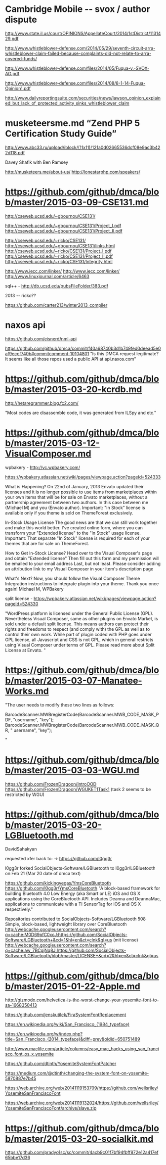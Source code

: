 # Cambridge Mobile -- svox / author dispute 

http://www.state.il.us/court/OPINIONS/AppellateCourt/2014/1stDistrict/1131429.pdf


http://www.whistleblower-defense.com/2014/05/29/seventh-circuit-arra-whistleblower-claim-failed-because-complaints-did-not-relate-to-arra-covered-funds/

http://www.whistleblower-defense.com/files/2014/05/Fuqua-v.-SVOX-AG.pdf

http://www.whistleblower-defense.com/files/2014/08/8-1-14-Fuqua-Opinion1.pdf

http://www.dailyreportingsuite.com/securities/news/lawson_opinion_explained_but_lack_of_protected_activity_sinks_whistleblower_claim


# musketeersme.md “Zend PHP 5 Certification Study Guide”

http://www.abc33.ru/upload/iblock/(11x11)/121a0d02665536dcf08e9ac3b422d118.pdf

Davey Shafik with Ben Ramsey

http://musketeers.me/about-us/
http://lonestarphp.com/speakers/


# https://github.com/github/dmca/blob/master/2015-03-09-CSE131.md

http://cseweb.ucsd.edu/~gbournou/CSE131/

http://cseweb.ucsd.edu/~gbournou/CSE131/Project_I.pdf
http://cseweb.ucsd.edu/~gbournou/CSE131/Project_II.pdf


http://cseweb.ucsd.edu/~ricko/CSE131/
http://cseweb.ucsd.edu/~gbournou/CSE131/links.html
http://cseweb.ucsd.edu/~ricko/CSE131/Project_I.pdf
http://cseweb.ucsd.edu/~ricko/CSE131/Project_II.pdf
http://cseweb.ucsd.edu/~ricko/CSE131/Integrity.html

http://www.iecc.com/linker/
http://www.iecc.com/linker/
http://www.linuxjournal.com/article/6463

sql++ - http://db.ucsd.edu/pubsFileFolder/383.pdf

2013 -- ricko??

https://github.com/carter213/winter2013_compiler


# naxos api

https://github.com/eisnerd/nml-api

https://github.com/github/dmca/commit/f40a68740b3d1b749fed0deead5e0af9eccf740b#commitcomment-10104801
"Is this DMCA request legitimate? It seems like all those repos used a public API at api.naxos.com"


# https://github.com/github/dmca/blob/master/2015-03-20-kcrdb.md

http://hetaregrammer.blog.fc2.com/

"Most codes are disassemble code, it was generated from ILSpy and etc."



# https://github.com/github/dmca/blob/master/2015-03-12-VisualComposer.md

wpbakery - http://vc.wpbakery.com/

https://wpbakery.atlassian.net/wiki/pages/viewpage.action?pageId=524333

What is Happening?
On 22nd of January, 2013 Envato updated their licenses and it is no longer possible to use items from marketplaces within your own items that will be for sale on Envato marketplaces, without a partnership agreement between two authors. In this case between me (Michael M) and you (Envato author).
Important: "In Stock" license is available only if you theme is sold on ThemeForest exclusively.

In-Stock Usage License
The good news are that we can still work together and make this world better. I've created online form, where you can transform your "Extended license" to the "In Stock" usage license.
Important: That separate "In Stock" license is required for each of your themes that are for sale on ThemeForest.
 
How to Get In-Stock License?
Head over to the Visual Composer's page and obtain "Extended license"
Then fill out this form and my permission will be emailed to your email address
Last, but not least. Please consider adding an attribution link to my Visual Composer in your item's description page

What's Next?
Now, you should follow the Visual Composer Theme Integration instructions to integrate plugin into your theme.
Thank you once again!
Michael M, WPBakery

split license - https://wpbakery.atlassian.net/wiki/pages/viewpage.action?pageId=524330

"WordPress platform is licensed under the General Public License (GPL). Nevertheless Visual Composer, same as other plugins on Envato Market, is sold under a default split license. This means authors can protect their rights and freedoms to respect (and comply with) the GPL as well as to control their own work.
While part of plugin coded with PHP goes under GPL license, all Javascript and CSS is not GPL, which in general restricts using Visual Composer under terms of GPL. Please read more about Split License at Envato.
"


# https://github.com/github/dmca/blob/master/2015-03-07-Manatee-Works.md

"The user needs to modify these two lines as follows:

BarcodeScanner.MWBregisterCode(BarcodeScanner.MWB_CODE_MASK_PDF, "username", "key");
BarcodeScanner.MWBregisterCode(BarcodeScanner.MWB_CODE_MASK_QR, " username", "key");

"


# https://github.com/github/dmca/blob/master/2015-03-03-WGU.md

https://github.com/FrozenDragoon/IntroOOD
https://github.com/FrozenDragoon/WGUKET1Task1
(task 2 seems to be restricted by WGU)

# https://github.com/github/dmca/blob/master/2015-03-20-LGBluetooth.md

DavidSahakyan

requested xfer back to: -> https://github.com/l0gg3r

l0gg3r forked SocialObjects-Software/LGBluetooth to l0gg3r/LGBluetooth  on Feb 21
(Mar 20 date of dmca text)

https://github.com/kickingvegas/YmsCoreBluetooth
https://github.com/l0gg3r/YmsCoreBluetooth
"A block-based framework for building Bluetooth 4.0 Low Energy (aka Smart or LE) iOS and OS X applications using the CoreBluetooth API. Includes Deanna and DeannaMac, applications to communicate with a TI SensorTag for iOS and OS X respectively."

Repositories contributed to
SocialObjects-Software/LGBluetooth 508 
Simple, block-based, lightweight library over CoreBluetooth
http://webcache.googleusercontent.com/search?q=cache:M0D69pfC0xcJ:https://github.com/SocialObjects-Software/LGBluetooth+&cd=1&hl=en&ct=clnk&gl=us
(mit license) http://webcache.googleusercontent.com/search?q=cache:aw_7BCgjNq8J:https://github.com/SocialObjects-Software/LGBluetooth/blob/master/LICENSE+&cd=2&hl=en&ct=clnk&gl=us


# https://github.com/github/dmca/blob/master/2015-01-22-Apple.md

http://gizmodo.com/helvetica-is-the-worst-change-your-yosemite-font-to-sa-1668350413

https://github.com/jenskutilek/FiraSystemFontReplacement

https://en.wikipedia.org/wiki/San_Francisco_(1984_typeface)

https://en.wikipedia.org/w/index.php?title=San_Francisco_(2014_typeface)&diff=prev&oldid=650751489

http://www.maclife.com/article/columns/easy_mac_hacks_using_san_francisco_font_os_x_yosemite

https://github.com/dtinth/YosemiteSystemFontPatcher

https://medium.com/@dtinth/changing-the-system-font-on-yosemite-5870887e7b45

https://web.archive.org/web/20141119153709/https://github.com/wellsriley/YosemiteSanFranciscoFont

https://web.archive.org/web/20141119132024/https://github.com/wellsriley/YosemiteSanFranciscoFont/archive/slave.zip

# https://github.com/github/dmca/blob/master/2015-03-20-socialkit.md

https://github.com/pradyo1sc/sc/commit/4acb9c01f7bf94fbff872e12a417ef65bbe17d36

